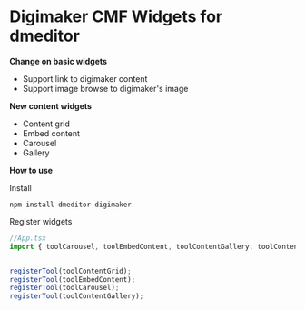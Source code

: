 # Digimaker CMF Widgets for dmeditor 

**Change on basic widgets**

- Support link to digimaker content
- Support image browse to digimaker's image

**New content widgets**
- Content grid
- Embed content
- Carousel
- Gallery


**How to use**

Install
```
npm install dmeditor-digimaker
```

Register widgets
```typescript
//App.tsx
import { toolCarousel, toolEmbedContent, toolContentGallery, toolContentGrid } from "dmeditor-digimaker";


registerTool(toolContentGrid);
registerTool(toolEmbedContent);
registerTool(toolCarousel);
registerTool(toolContentGallery);
```
